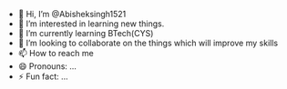 - 👋 Hi, I’m @Abisheksingh1521
- 👀 I’m interested in learning new things.
- 🌱 I’m currently learning BTech(CYS)
- 💞️ I’m looking to collaborate on the things which will improve my skills
- 📫 How to reach me 
- 😄 Pronouns: ...
- ⚡ Fun fact: ...

<!---
Abisheksingh1521/Abisheksingh1521 is a ✨ special ✨ repository because its `README.md` (this file) appears on your GitHub profile.
You can click the Preview link to take a look at your changes.
--->
